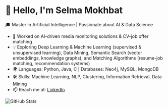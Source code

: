 # 👋 Hello, I'm Selma Mokhbat  
🎓 Master in Artificial Intelligence | Passionate about AI & Data Science  

- 🔬 Worked on AI-driven media monitoring solutions & CV-job offer matching 
- 💡 Exploring Deep Learning & Machine Learning (supervised & unsupervised learning), Data Mining, Semantic Search (vector embeddings, knowledge graphs), and Matching Algorithms (resume-job matching, recommendation systems)
- 🌍 Languages: Python, Java, C | Databases: Neo4j, MySQL, MongoDB
- 🛠️ Skills: Machine Learning, NLP, Clustering, Information Retrieval, Data Mining  
- 📫 Reach me at: [LinkedIn](https://www.linkedin.com/in/selmamokhbat)  

![GitHub Stats](https://github-readme-stats.vercel.app/api?username=SelmaMokhbat&show_icons=true&theme=dark)

